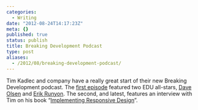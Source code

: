 ```yaml
---
categories:
  - Writing
date: "2012-08-24T14:17:23Z"
meta: {}
published: true
status: publish
title: Breaking Development Podcast
type: post
aliases:
  - /2012/08/breaking-development-podcast/
---
```

<p>Tim Kadlec and company have a really great start of their new Breaking Development podcast. The <a href="http://fsm.bdconf.com/podcast/mobile-web-in-higher-ed">first episode</a> featured two EDU all-stars, <a href="http://www.twitter.com/davemolsen">Dave Olsen</a> and <a href="http://www.twitter.com/erunyon">Erik Runyon</a>. The second, and latest, features an interview with Tim on his book “<a href="http://www.amazon.com/gp/product/0321821688/ref=as_li_ss_tl?ie=UTF8&amp;camp=1789&amp;creative=390957&amp;creativeASIN=0321821688&amp;linkCode=as2&amp;tag=philandrobi-20">Implementing Responsive Design</a>”.</p>
